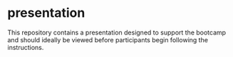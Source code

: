 # presentation
This repository contains a presentation designed to support the bootcamp and should ideally be viewed before participants begin following the instructions.
